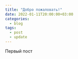 ```yaml
---
title: "Добро пожаловать!"
date: 2022-01-11T20:00:00+03:00
categories:
  - blog
tags:
  - post
  - update
---
```


Первый пост
